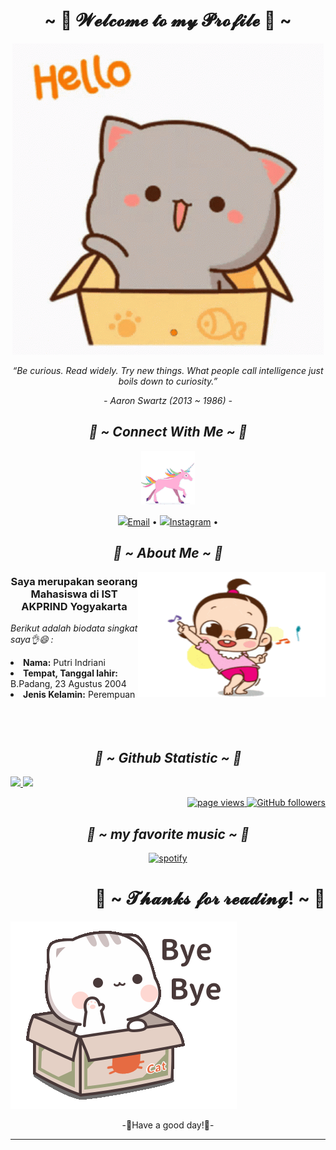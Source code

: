 <body>
<div alight = "center">
<h1 align="center">~ 💖 𝓦𝓮𝓵𝓬𝓸𝓶𝓮 𝓽𝓸 𝓶𝔂 𝓟𝓻𝓸𝓯𝓲𝓵𝓮 💖 ~</h1>
<div align='center'>

![it's me](gif2.gif)

<p align="center"><i>“Be curious. Read widely. Try new things. What people call intelligence just boils down to curiosity.”</i></p>
<p align="center"><i>- Aaron Swartz (2013 ~ 1986) -</i></p>

<h2 align="center"><i> 🦊 ~ Connect With Me ~ 🦊 </i></h2>
 <div align="center">
  </div>
  
<div align='center'>

![it's me](unicorn.gif)

</div>

<p align="center"> 
  <a href="mailto:putriindriani123321@gmail.com"><img src="https://img.icons8.com/color/96/000000/email.png" height="30"/>Email</a> •
  <a href="https://www.instagram.com/_ptrii08/"><img src="https://img.icons8.com/color/96/000000/instagram.png" height="30"/>Instagram</a> •
</p>

<h2 align="center"><i> 🦊 ~ About Me ~ 🦊 </i></h2>
 
<img align="right" alt="GIF" height="200px" width="300px" src="gift1.gif" />

### Saya merupakan seorang Mahasiswa di IST AKPRIND Yogyakarta

<div align="left">
<p><i> Berikut adalah biodata singkat saya👌😄 : </i></p> 
<li>
 <b>Nama:</b> Putri Indriani</li>
<li>
<b>Tempat, Tanggal lahir:</b> B.Padang, 23 Agustus 2004
</li>
<li>
<b>Jenis Kelamin:</b> Perempuan
</li>
<br><br><br>
</div>

<h2 align="center"><i> 🦊 ~ Github Statistic ~ 🦊 </i></h2>
 <div align="center">
  </div> 
<p align="left">
<a href="https://github.com/Iput08">
  <img height="180em" src="https://github-readme-stats-eight-theta.vercel.app/api?username=Iput08&show_icons=true&theme=algolia&include_all_commits=true&count_private=true"/>
  <img height="180em" src="https://github-readme-stats-eight-theta.vercel.app/api/top-langs/?username=Iput08&layout=compact&langs_count=8&theme=algolia"/>
</a>
</p>
</div>

<p align="right">
  <a href="https://github.com/Iput08">
    <img src="https://komarev.com/ghpvc/?username=Iput08" alt="page views">
  </a>
  <a href="https://github.com/Iput08?tab=followers">
    <img alt="GitHub followers" src="https://img.shields.io/github/followers/Iput08?color=green&logo=github">
  </a>
</p>

<h2 align="center"><i> 🦊 ~ my favorite music ~ 🦊 </i></h2>
<p align="center">
<a href="https://open.spotify.com/user/31qkarwqou6buxqkxie2ojdlpguu"><img src="https://img.icons8.com/color/96/000000/spotify--v1.png" alt="spotify"/></a>
</p>

<h1 align="right">💖 ~ 𝓣𝓱𝓪𝓷𝓴𝓼 𝓯𝓸𝓻 𝓻𝓮𝓪𝓭𝓲𝓷𝓰! ~ 💖</h1>
<div align="left">
<img src="gif3.gif">
</div>

<div align="center">
<p> -💖Have a good day!💖-</p>
</div>
<hr>
</div>
</div>
    </center>
</body>

